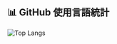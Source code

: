 ## 📊 GitHub 使用言語統計

![Top Langs](https://github-readme-stats.vercel.app/api/top-langs/?username=sentitsu&count_private=true&layout=compact)

